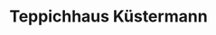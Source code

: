 ---
title: "Teppichhaus Küstermann"
url: /krefeld/teppichhaus-kuestermann-ostwall/
shop: Teppiche
---